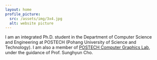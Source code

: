 ```yaml
---
layout: home
profile_picture:
  src: /assets/img/3x4.jpg
  alt: website picture
---
```


<p>
 I am an integrated Ph.D. student in the Department of Computer Science and Engineering at POSTECH (Pohang University of Science and Technology). I am also a member of <a href="https://cg.postech.ac.kr">POSTECH Computer Graphics Lab</a>, under the guidance of Prof. Sunghyun Cho.
</p>